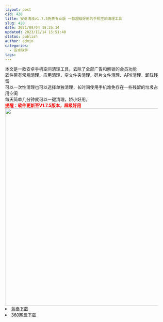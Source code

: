 ```yaml
---
layout: post
cid: 428
title: 安卓清浊v1.7.5免费专业版 一款超级好用的手机空间清理工具
slug: 428
date: 2021/08/04 18:26:14
updated: 2023/11/14 15:51:40
status: publish
author: admin
categories: 
  - 安卓软件
tags: 
---
```



<div alt="潮男心博客 www.cnx0.com">
	<div>
		本文是一款安卓手机空间清理工具，去除了全部广告和解锁的会员功能
	</div>
	<div>
		软件带有常规清理、应用清理、空文件夹清理、碎片文件清理、APK清理、卸载残留
	</div>
	<div>
		可以一次性清理也可以选择单独清理，长时间使用手机难免存在一些残留的垃圾占用空间
	</div>
	<div>
		每天简单几分钟就可以一键清理，娇小好用。<br />
<span style="color:#ff0000;"><strong>提醒：软件更新至V1.7.5版本，超级好用</strong></span><br />
<img alt="" src="https://img.jishuqq.com/allimg/210322/15-210322112325110.jpg" style="width:670px;height:650px;" /> 
	</div>
	<li>
		<a href="https://jishuqq.lanzoui.com/b0169l1yd" target="_blank">蓝奏下载</a>
	</li>
	<li>
		<a href="https://yunpan.360.cn/surl_yBXJsYncmWR" target="_blank">360网盘下载</a>
	</li>
</div>